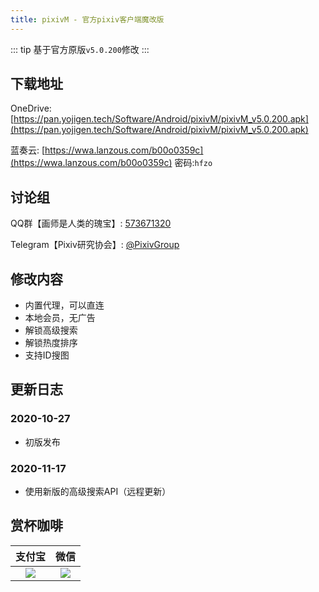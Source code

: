 ```yaml
---
title: pixivM - 官方pixiv客户端魔改版
---
```

::: tip
基于官方原版`v5.0.200`修改
:::

## 下载地址

OneDrive: [https://pan.yojigen.tech/Software/Android/pixivM/pixivM_v5.0.200.apk](https://pan.yojigen.tech/Software/Android/pixivM/pixivM_v5.0.200.apk)

蓝奏云: [https://wwa.lanzous.com/b00o0359c](https://wwa.lanzous.com/b00o0359c) 密码:`hfzo`

## 讨论组

QQ群【画师是人类的瑰宝】: [573671320](https://qm.qq.com/cgi-bin/qm/qr?k=22dKYUnchCu-xWsaNtlXLZXJuh_OUGPN&jump_from=webapi)

Telegram【Pixiv研究协会】: [@PixivGroup](https://t.me/PixivGroup)

## 修改内容

 - 内置代理，可以直连
 - 本地会员，无广告
 - 解锁高级搜索
 - 解锁热度排序
 - 支持ID搜图

## 更新日志

### 2020-10-27

 - 初版发布

### 2020-11-17

 - 使用新版的高级搜索API（远程更新）

## 赏杯咖啡

|支付宝|微信|
|:-:|:-:|
|![](https://cdn.jsdelivr.net/gh/mouyase/Yojigen.Tech@gh-pages/images/qr_alipay.jpg)|![](https://cdn.jsdelivr.net/gh/mouyase/Yojigen.Tech@gh-pages/images/qr_wechat.jpg)|